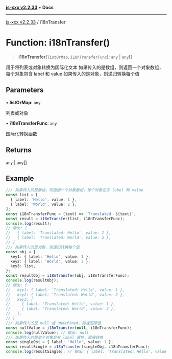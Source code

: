 [**js-xxx v2.2.33**](../README.md) • **Docs**

***

[js-xxx v2.2.33](../README.md) / i18nTransfer

# Function: i18nTransfer()

> **i18nTransfer**(`listOrMap`, `i18nTransferFunc`): `any` \| `any`[]

用于将列表或对象转换为国际化文本
如果传入的是数组，则返回一个对象数组，每个对象包含 label 和 value
如果传入的是对象，则递归转换每个值

## Parameters

• **listOrMap**: `any`

列表或对象

• **i18nTransferFunc**: `any`

国际化转换函数

## Returns

`any` \| `any`[]

## Example

```ts
/// 如果传入的是数组，则返回一个对象数组，每个对象包含 label 和 value
const list = [
  { label: 'Hello', value: 1 },
  { label: 'World', value: 2 },
];
const i18nTransferFunc = (text) => `Translated: ${text}`;
const result = i18nTransfer(list, i18nTransferFunc);
console.log(result);
// 输出: [
//   { label: 'Translated: Hello', value: 1 },
//   { label: 'Translated: World', value: 2 },
// ]
/// 如果传入的是对象，则递归转换每个值
const obj = {
  key1: { label: 'Hello', value: 1 },
  key2: { label: 'World', value: 2 },
  key3: list,
};
const resultObj = i18nTransfer(obj, i18nTransferFunc);
console.log(resultObj);
// 输出: {
//   key1: { label: 'Translated: Hello', value: 1 },
//   key2: { label: 'Translated: World', value: 2 },
//   key3: [
//     { label: 'Translated: Hello', value: 1 },
//     { label: 'Translated: World', value: 2 },
//   ],
// }
/// 如果传入的是 null 或 undefined，则返回原值
const nullValue = i18nTransfer(null, i18nTransferFunc);
console.log(nullValue); // 输出: null
/// 如果传入的是单个对象且有 label 属性，直接转换
const singleObj = { label: 'Hello', value: 1 };
const resultSingle = i18nTransfer(singleObj, i18nTransferFunc);
console.log(resultSingle); // 输出: { label: 'Translated: Hello', value: 1 }
```
